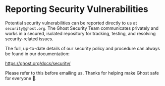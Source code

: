 # Reporting Security Vulnerabilities

Potential security vulnerabilities can be reported directly to us at `security@ghost.org`. The Ghost Security Team communicates privately and works in a secured, isolated repository for tracking, testing, and resolving security-related issues.

The full, up-to-date details of our security policy and procedure can always be found in our documentation:

https://ghost.org/docs/security/

Please refer to this before emailing us. Thanks for helping make Ghost safe for everyone 🙏.
